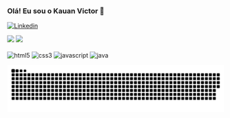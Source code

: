 ### Olá! Eu sou o Kauan Victor 🤙
[![Linkedin](https://img.shields.io/badge/LinkedIn-0077B5?style=for-the-badge&logo=linkedin&logoColor=white)](https://www.linkedin.com/in/kauan-nunes-souza-769978150/)
<div>
<img src="https://github-readme-stats.vercel.app/api?username=kauan-victor-souza&show_icons=true&theme=tokyonight">

<img src="https://github-readme-stats.vercel.app/api/top-langs/?username=kauan-victor-souza&layout=compact&langs_count=7&theme=tokyonight)](https://github.com/anuraghazra/github-readme-stats">
</div>

<div style="display: inline_block"><br/>
    <img align="center" alt="html5" src="https://img.shields.io/badge/HTML5-E34F26?style=for-the-badge&logo=html5&logoColor=white" />
  <img align="center" alt="css3" src="https://img.shields.io/badge/CSS3-1572B6?style=for-the-badge&logo=css3&logoColor=white"/>
   <img align="center" alt="javascript" src="https://img.shields.io/badge/JavaScript-323330?style=for-the-badge&logo=javascript&logoColor=F7DF1E"/>
   <img align="center" alt="java" src="https://img.shields.io/badge/Java-ED8B00?style=for-the-badge&logo=java&logoColor=white"/>
</div>

![Snake animation](https://github.com/kauan-victor-souza/kauan-victor-souza/blob/output/github-contribution-grid-snake.svg)




